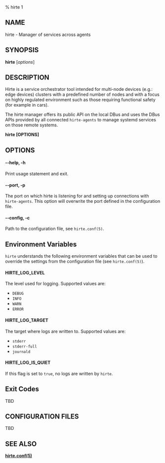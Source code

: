 % hirte 1

## NAME

hirte - Manager of services across agents

## SYNOPSIS

**hirte** [*options*]

## DESCRIPTION

Hirte is a service orchestrator tool intended for multi-node devices (e.g.: edge devices) clusters with a predefined number of nodes and with a focus on highly regulated environment such as those requiring functional safety (for example in cars).

The hirte manager offers its public API on the local DBus and uses the DBus APIs provided by all connected `hirte-agents` to manage systemd services on those remote systems.

**hirte [OPTIONS]**

## OPTIONS

#### **--help**, **-h**

Print usage statement and exit.

#### **--port**, **-p**

The port on which hirte is listening for and setting up connections with `hirte-agents`. This option will overwrite the port defined in the configuration file.

#### **--config**, **-c**

Path to the configuration file, see `hirte.conf(5)`.

## Environment Variables

`hirte` understands the following environment variables that can be used to override the settings from the configuration file (see `hirte.conf(5)`).

#### **HIRTE_LOG_LEVEL**

The level used for logging. Supported values are:

- `DEBUG`
- `INFO`
- `WARN`
- `ERROR`

#### **HIRTE_LOG_TARGET**

The target where logs are written to. Supported values are:

- `stderr`
- `stderr-full`
- `journald`

#### **HIRTE_LOG_IS_QUIET**

If this flag is set to `true`, no logs are written by `hirte`.

## Exit Codes

TBD

## CONFIGURATION FILES

TBD

## SEE ALSO

**[hirte.conf(5)](https://github.com/containers/hirte/blob/main/doc/man/hirte.conf.5.md)**

